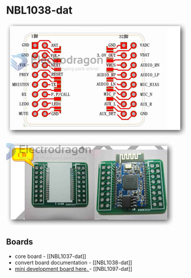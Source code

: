 
# NBL1038-dat 

![](2023-11-09-15-40-54.png)

![](2023-11-09-15-41-06.png)


## Boards 

- core board - [[NBL1037-dat]]
- convert board documentation - [[NBL1038-dat]]
- [mini development board here. ](https://www.electrodragon.com/product/bk8000d-bt-bluetooth-spp-audio-hpf-player/) - [[NBL1097-dat]]